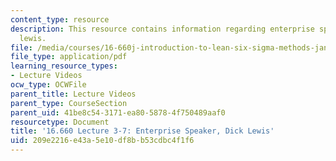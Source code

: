 ```yaml
---
content_type: resource
description: This resource contains information regarding enterprise speaker, dick
  lewis.
file: /media/courses/16-660j-introduction-to-lean-six-sigma-methods-january-iap-2012/209e2216e43a5e10df8bb53cdbc4f1f6_MIT16_660JIAP12_3-7Lewis.pdf
file_type: application/pdf
learning_resource_types:
- Lecture Videos
ocw_type: OCWFile
parent_title: Lecture Videos
parent_type: CourseSection
parent_uid: 41be8c54-3171-ea80-5878-4f750489aaf0
resourcetype: Document
title: '16.660 Lecture 3-7: Enterprise Speaker, Dick Lewis'
uid: 209e2216-e43a-5e10-df8b-b53cdbc4f1f6
---
```

